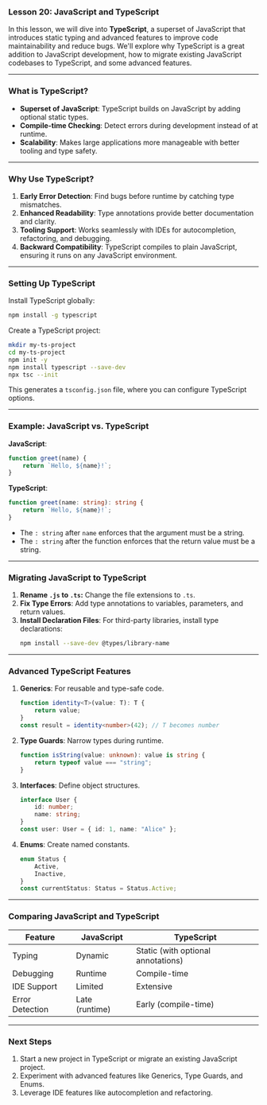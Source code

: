 ### Lesson 20: JavaScript and TypeScript

In this lesson, we will dive into **TypeScript**, a superset of JavaScript that introduces static typing and advanced features to improve code maintainability and reduce bugs. We'll explore why TypeScript is a great addition to JavaScript development, how to migrate existing JavaScript codebases to TypeScript, and some advanced features.

---

### **What is TypeScript?**
- **Superset of JavaScript**: TypeScript builds on JavaScript by adding optional static types.
- **Compile-time Checking**: Detect errors during development instead of at runtime.
- **Scalability**: Makes large applications more manageable with better tooling and type safety.

---

### **Why Use TypeScript?**
1. **Early Error Detection**: Find bugs before runtime by catching type mismatches.
2. **Enhanced Readability**: Type annotations provide better documentation and clarity.
3. **Tooling Support**: Works seamlessly with IDEs for autocompletion, refactoring, and debugging.
4. **Backward Compatibility**: TypeScript compiles to plain JavaScript, ensuring it runs on any JavaScript environment.

---

### **Setting Up TypeScript**
Install TypeScript globally:
```bash
npm install -g typescript
```

Create a TypeScript project:
```bash
mkdir my-ts-project
cd my-ts-project
npm init -y
npm install typescript --save-dev
npx tsc --init
```

This generates a `tsconfig.json` file, where you can configure TypeScript options.

---

### **Example: JavaScript vs. TypeScript**
**JavaScript**:
```javascript
function greet(name) {
    return `Hello, ${name}!`;
}
```

**TypeScript**:
```typescript
function greet(name: string): string {
    return `Hello, ${name}!`;
}
```
- The `: string` after `name` enforces that the argument must be a string.
- The `: string` after the function enforces that the return value must be a string.

---

### **Migrating JavaScript to TypeScript**
1. **Rename `.js` to `.ts`:**
   Change the file extensions to `.ts`.
2. **Fix Type Errors**: 
   Add type annotations to variables, parameters, and return values.
3. **Install Declaration Files**:
   For third-party libraries, install type declarations:
   ```bash
   npm install --save-dev @types/library-name
   ```

---

### **Advanced TypeScript Features**
1. **Generics**: For reusable and type-safe code.
   ```typescript
   function identity<T>(value: T): T {
       return value;
   }
   const result = identity<number>(42); // T becomes number
   ```
2. **Type Guards**: Narrow types during runtime.
   ```typescript
   function isString(value: unknown): value is string {
       return typeof value === "string";
   }
   ```
3. **Interfaces**: Define object structures.
   ```typescript
   interface User {
       id: number;
       name: string;
   }
   const user: User = { id: 1, name: "Alice" };
   ```
4. **Enums**: Create named constants.
   ```typescript
   enum Status {
       Active,
       Inactive,
   }
   const currentStatus: Status = Status.Active;
   ```

---

### **Comparing JavaScript and TypeScript**
| **Feature**            | **JavaScript**                | **TypeScript**                     |
|-------------------------|-------------------------------|-------------------------------------|
| Typing                  | Dynamic                      | Static (with optional annotations) |
| Debugging               | Runtime                      | Compile-time                       |
| IDE Support             | Limited                      | Extensive                          |
| Error Detection         | Late (runtime)               | Early (compile-time)               |

---

### **Next Steps**
1. Start a new project in TypeScript or migrate an existing JavaScript project.
2. Experiment with advanced features like Generics, Type Guards, and Enums.
3. Leverage IDE features like autocompletion and refactoring.
